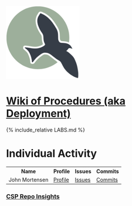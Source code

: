 <img src="static/assets/ncs_logo.png" width="200" height="200" alt="">

# <a href="https://github.com/nighthawkcoders/nighthawk_csp/wiki" target="_blank">Wiki of Procedures (aka Deployment)</a>


{% include_relative LABS.md %}


# Individual Activity
<table>
  <tr>
    <th>Name</th>
    <th>Profile</th>
    <th>Issues</th>
    <th>Commits</th>
  </tr>
  <tr>
    <td>John Mortensen</td>
    <td><a href="https://github.com/jm1021" target="_blank">Profile</a></td>
    <td><a href="https://github.com/nighthawkcoders/nighthawk_csp/issues?q=assignee%3Ajm1021" target="_blank">Issues</a></td>
    <td><a href="https://github.com/nighthawkcoders/nighthawk_csp/commits?author=jm1021" target="_blank">Commits</a></td>
  </tr>
</table>


### <a href="https://github.com/nighthawkcoders/nighthawk_csp/graphs/contributors" target="_blank">CSP Repo Insights</a>

